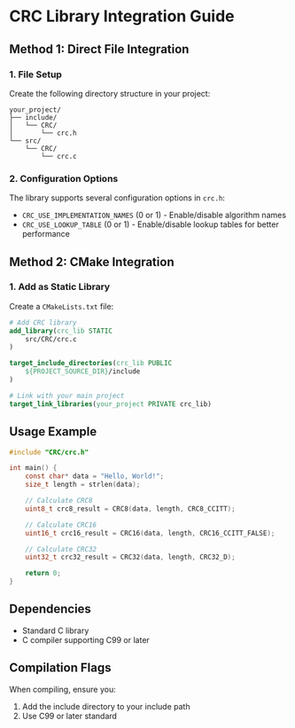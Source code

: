 # CRC Library Integration Guide

## Method 1: Direct File Integration

### 1. File Setup
Create the following directory structure in your project:
```
your_project/
├── include/
│   └── CRC/
│       └── crc.h
└── src/
    └── CRC/
        └── crc.c
```

### 2. Configuration Options
The library supports several configuration options in `crc.h`:
- `CRC_USE_IMPLEMENTATION_NAMES` (0 or 1) - Enable/disable algorithm names
- `CRC_USE_LOOKUP_TABLE` (0 or 1) - Enable/disable lookup tables for better performance

## Method 2: CMake Integration

### 1. Add as Static Library
Create a `CMakeLists.txt` file:

```cmake
# Add CRC library
add_library(crc_lib STATIC
    src/CRC/crc.c
)

target_include_directories(crc_lib PUBLIC
    ${PROJECT_SOURCE_DIR}/include
)

# Link with your main project
target_link_libraries(your_project PRIVATE crc_lib)
```

## Usage Example

```c
#include "CRC/crc.h"

int main() {
    const char* data = "Hello, World!";
    size_t length = strlen(data);

    // Calculate CRC8
    uint8_t crc8_result = CRC8(data, length, CRC8_CCITT);

    // Calculate CRC16
    uint16_t crc16_result = CRC16(data, length, CRC16_CCITT_FALSE);

    // Calculate CRC32
    uint32_t crc32_result = CRC32(data, length, CRC32_D);

    return 0;
}
```

## Dependencies
- Standard C library
- C compiler supporting C99 or later

## Compilation Flags
When compiling, ensure you:
1. Add the include directory to your include path
2. Use C99 or later standard
